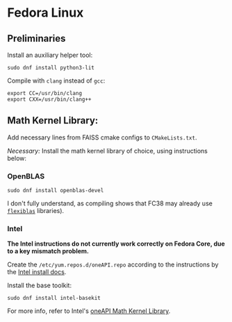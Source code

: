 # Fedora Linux

## Preliminaries

Install an auxiliary helper tool:

    sudo dnf install python3-lit

Compile with `clang` instead of `gcc`:

    export CC=/usr/bin/clang
    export CXX=/usr/bin/clang++

## Math Kernel Library:

Add necessary lines from FAISS cmake configs to `CMakeLists.txt`.

_Necessary:_
Install the math kernel library of choice, using instructions below:

### OpenBLAS

    sudo dnf install openblas-devel

I don't fully understand, as compiling shows that FC38 may already use [`flexiblas`](https://www.mpi-magdeburg.mpg.de/projects/flexiblas) libraries).

### Intel

__The Intel instructions do not currently work correctly on Fedora Core, due to a key mismatch problem.__

Create the `/etc/yum.repos.d/oneAPI.repo` according to the instructions by the
[Intel install docs](https://www.intel.com/content/www/us/en/developer/tools/oneapi/base-toolkit-download.html?operatingsystem=linux&distributions=dnf).

Install the base toolkit:

    sudo dnf install intel-basekit

For more info, refer to Intel's 
[oneAPI Math Kernel Library](https://www.intel.com/content/www/us/en/docs/onemkl/developer-reference-dpcpp/2023-1/overview.html).

